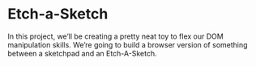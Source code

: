 # Etch-a-Sketch
In this project, we’ll be creating a pretty neat toy to flex our DOM manipulation skills. We’re going to build a browser version of something between a sketchpad and an Etch-A-Sketch.
